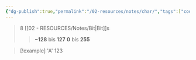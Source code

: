 ```yaml
---
{"dg-publish":true,"permalink":"/02-resources/notes/char/","tags":["code","speicher"],"noteIcon":"","updated":"2024-08-25T22:57:24.000+02:00"}
---
```


>8 [[02 - RESOURCES/Notes/Bit\|Bit]]s
>>**−128** bis **127**
>>**0** bis **255**

>[!example] 
>'A'
>123
>